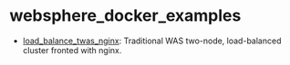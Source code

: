 # websphere_docker_examples

* [load_balance_twas_nginx](https://github.com/kgibm/websphere_docker_examples/tree/master/load_balance_twas_nginx): Traditional WAS two-node, load-balanced cluster fronted with nginx.
